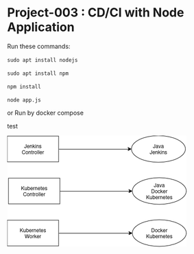 # Project-003 : CD/CI with Node Application

Run these commands:


`sudo apt install nodejs`


`sudo apt install npm`


`npm install`

`node app.js`

or Run by docker compose

test

![This is our server-setup](https://github.com/ShobhitPatkar360/cold-learning/blob/3f969328a8010593ffada6ae875ec144a1d063a8/pic/project-003.png)

